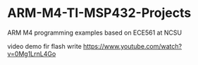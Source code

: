 # ARM-M4-TI-MSP432-Projects
ARM M4 programming examples based on ECE561 at NCSU


video demo fir flash write https://www.youtube.com/watch?v=0Mg1LrnL4Go
